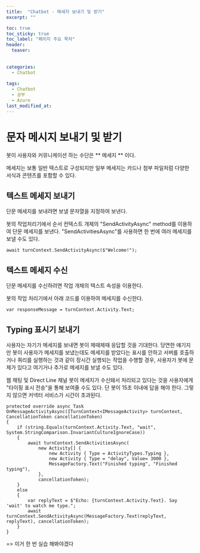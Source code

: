 ```yaml
---
title:  "Chatbot - 메세지 보내기 및 받기"
excerpt: ""

toc: true
toc_sticky: true
toc_label: "페이지 주요 목차"
header:
  teaser: 
  
  
categories:
  - Chatbot
  
tags:
  - Chatbot
  - 공부
  - Azure
last_modified_at: 
---
```


문자 메시지 보내기 및 받기
=========================

봇이 사용자와 커뮤니케이션 하는 수단은 ** 메세지 ** 이다.

메세지는 보통 일반 텍스트로 구성되지만 일부 메세지는 카드나 첨부 파일처럼 다양한 서식과 콘텐츠를 포함할 수 있다.

## 텍스트 메세지 보내기

단문 메세지를 보내려면 보낼 문자열을 지정하여 보낸다.

봇의 작업처리기에서 순서 컨텍스트 개체의 "SendActivityAsync" method를 이용하여 단문 메세지를 보낸다.
"SendActivitiesAsync"를 사용하면 한 번에 여러 메세지를 보낼 수도 있다.

~~~
await turnContext.SendActivityAsync($"Welcome!");
~~~

## 텍스트 메세지 수신

단문 메세지를 수신하려면 작업 개체의 텍스트 속성을 이용한다.

봇의 작업 처리기에서 아래 코드를 이용하여 메세지를 수신한다.

~~~
var responseMessage = turnContext.Activity.Text;
~~~

## Typing 표시기 보내기

사용자는 자기가 메세지를 보내면 봇이 제때제때 응답할 것을 기대한다. 당연한 얘기지만 봇이 사용자가 메세지를
보냈는데도 메세지를 받았다는 표시를 안하고 서버를 호출하거나 쿼리를 실행하는 것과 같이 장시간 실행되는 작업을
수행할 경우, 사용자가 봇에 문제가 있다고 여기거나 추가로 메세지를 보낼 수도 있다.

웹 채팅 및 Direct Line 채널 봇이 메세지가 수신돼서 처리되고 있다는 것을 사용자에게 "타이핑 표시 전송"을 통해
보여줄 수도 있다. 단 봇이 15초 이내에 답을 해야 한다. 그렇지 않으면 커넥터 서비스가 시간이 초과된다.

~~~
protected override async Task OnMessageActivityAsync(ITurnContext<IMessageActivity> turnContext, CancellationToken cancellationToken)
{
    if (string.Equals(turnContext.Activity.Text, "wait", System.StringComparison.InvariantCultureIgnoreCase))
    {
        await turnContext.SendActivitiesAsync(
            new Activity[] {
                new Activity { Type = ActivityTypes.Typing },
                new Activity { Type = "delay", Value= 3000 },
                MessageFactory.Text("Finished typing", "Finished typing"),
            },
            cancellationToken);
    }
    else
    {
        var replyText = $"Echo: {turnContext.Activity.Text}. Say 'wait' to watch me type.";
        await turnContext.SendActivityAsync(MessageFactory.Text(replyText, replyText), cancellationToken);
    }
}
~~~

=> 이거 한 번 실습 해봐야겠다
